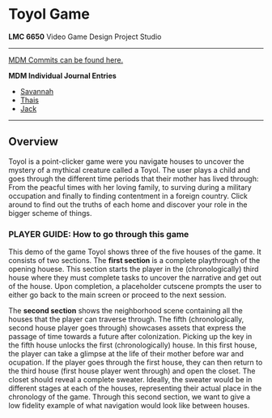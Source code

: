 # Toyol Game

<b>LMC 6650</b> Video Game Design Project Studio

---
[MDM Commits can be found here.](https://github.com/ThaisAlvarenga/Toyol/commits/main/)


<b>MDM Individual Journal Entries</b>

- [Savannah](MDM/Savannah/Journal_Entries.md)
- [Thais](MDM/Thais)
- [Jack](MDM/Jack/DesignLogbook.md)
---
## Overview

Toyol is a point-clicker game were you navigate houses to uncover the mystery of a mythical creature called a Toyol. The user plays a child and goes through the different time periods that their mother has lived through: From the peacful times with her loving family, to surving during a military occupation and finally to finding contentment in a foreign country. Click around to find out the truths of each home and discover your role in the bigger scheme of things. 

### PLAYER GUIDE: How to go through this game

This demo of the game Toyol shows three of the five houses of the game. It consists of two sections. The <b>first section</b> is a complete playthrough of the opening houese. This section starts the player in the (chronologically) third house where they must complete tasks to uncover the narrative and get out of the house. Upon completion, a placeholder cutscene prompts the user to either go back to the main screen or proceed to the next session. 

The <b>second section</b> shows the neighborhood scene containing all the houses that the player can traverse through. The fifth (chronologically, second house player goes through) showcases assets that express the passage of time towards a future after colonization. Picking up the key in the fifth house unlocks the first (chronologically) house. In this first house, the player can take a glimpse at the life of their mother before war and ocupation. If the player goes through the first house, they can then return to the third house (first house player went through) and open the closet. The closet should reveal a complete sweater. Ideally, the sweater would be in different stages at each of the houses, representing their actual place in the chronology of the game. Through this second section, we want to give a low fidelity example of what navigation would look like between houses. 
